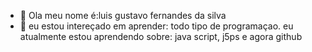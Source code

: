 - 👋 Ola meu nome é:luis gustavo fernandes da silva
- 👀 eu estou intereçado em aprender: todo tipo de programaçao.
 eu atualmente estou aprendendo sobre: java script, j5ps e agora github
